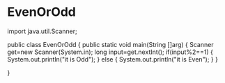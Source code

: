# EvenOrOdd
import java.util.Scanner;

public class EvenOrOdd {
	public static void main(String []arg)
	{
		Scanner get=new Scanner(System.in);
		long input=get.nextInt();
		if(input%2==1)
		{
			System.out.println("it is Odd");
		}
		else
		{
			System.out.println("it is Even");
		}
	}

}

